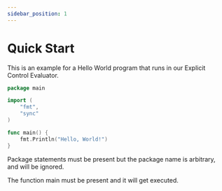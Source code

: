```yaml
---
sidebar_position: 1
---
```


# Quick Start

This is an example for a Hello World program that runs in our Explicit Control Evaluator.

```go
package main

import (
    "fmt",
    "sync"
)

func main() {
    fmt.Println("Hello, World!")
}
```

Package statements must be present but the package name is arbitrary, and will be ignored.

The function main must be present and it will get executed.
